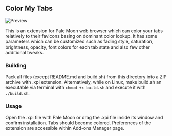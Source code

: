 ## Color My Tabs
![Preview](http://i.imgur.com/NXhqGTX.png)

This is an extension for Pale Moon web browser which can color your tabs relatively to their favicons basing on dominant color lookup. It has some parameters which can be customized such as fading style, saturation, brightness, opacity, font colors for each tab state and also few other additional tweaks.

### Building
Pack all files (except README.md and build.sh) from this directory into a ZIP archive with .xpi extension. Alternatively, while on Linux, make build.sh an executable via terminal with `chmod +x build.sh` and execute it with `./build.sh`.

### Usage
Open the .xpi file with Pale Moon or drag the .xpi file inside its window and confirm installation. Tabs should become colored. Preferences of the extension are accessible within Add-ons Manager page.